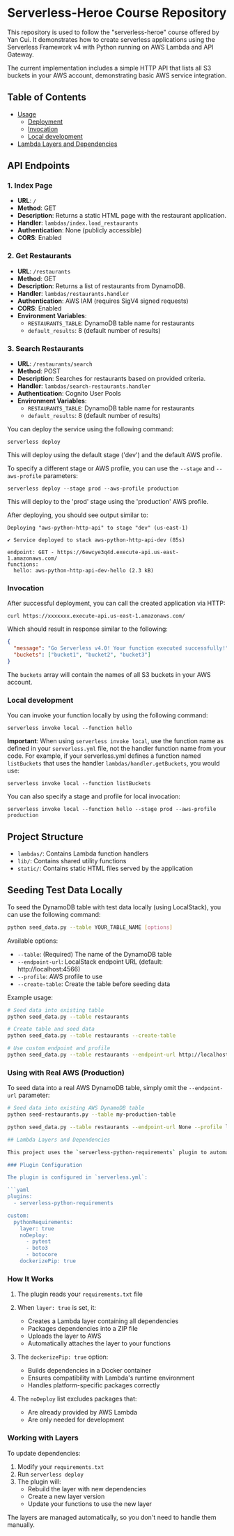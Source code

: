 <!--
title: 'Serverless-Heroe Course Repository'
description: 'This repository is used to follow the serverless-heroe course offered by Yan Cui.'
layout: Doc
framework: v4
platform: AWS
language: python
-->

# Serverless-Heroe Course Repository

This repository is used to follow the "serverless-heroe" course offered by Yan Cui. It demonstrates how to create serverless applications using the Serverless Framework v4 with Python running on AWS Lambda and API Gateway.

The current implementation includes a simple HTTP API that lists all S3 buckets in your AWS account, demonstrating basic AWS service integration.

## Table of Contents
- [Usage](#usage)
  - [Deployment](#deployment)
  - [Invocation](#invocation)
  - [Local development](#local-development)
- [Lambda Layers and Dependencies](#lambda-layers-and-dependencies)

## API Endpoints

### 1. Index Page

- **URL**: `/`
- **Method**: GET
- **Description**: Returns a static HTML page with the restaurant application.
- **Handler**: `lambdas/index.load_restaurants`
- **Authentication**: None (publicly accessible)
- **CORS**: Enabled

### 2. Get Restaurants

- **URL**: `/restaurants`
- **Method**: GET
- **Description**: Returns a list of restaurants from DynamoDB.
- **Handler**: `lambdas/restaurants.handler`
- **Authentication**: AWS IAM (requires SigV4 signed requests)
- **CORS**: Enabled
- **Environment Variables**:
  - `RESTAURANTS_TABLE`: DynamoDB table name for restaurants
  - `default_results`: 8 (default number of results)

### 3. Search Restaurants

- **URL**: `/restaurants/search`
- **Method**: POST
- **Description**: Searches for restaurants based on provided criteria.
- **Handler**: `lambdas/search-restaurants.handler`
- **Authentication**: Cognito User Pools
- **Environment Variables**:
  - `RESTAURANTS_TABLE`: DynamoDB table name for restaurants
  - `default_results`: 8 (default number of results)

You can deploy the service using the following command:

```
serverless deploy
```

This will deploy using the default stage ('dev') and the default AWS profile.

To specify a different stage or AWS profile, you can use the `--stage` and `--aws-profile` parameters:

```
serverless deploy --stage prod --aws-profile production
```

This will deploy to the 'prod' stage using the 'production' AWS profile.

After deploying, you should see output similar to:

```
Deploying "aws-python-http-api" to stage "dev" (us-east-1)

✔ Service deployed to stack aws-python-http-api-dev (85s)

endpoint: GET - https://6ewcye3q4d.execute-api.us-east-1.amazonaws.com/
functions:
  hello: aws-python-http-api-dev-hello (2.3 kB)
```

### Invocation

After successful deployment, you can call the created application via HTTP:

```
curl https://xxxxxxx.execute-api.us-east-1.amazonaws.com/
```

Which should result in response similar to the following:

```json
{
  "message": "Go Serverless v4.0! Your function executed successfully!",
  "buckets": ["bucket1", "bucket2", "bucket3"]
}
```

The `buckets` array will contain the names of all S3 buckets in your AWS account.

### Local development

You can invoke your function locally by using the following command:

```
serverless invoke local --function hello
```

**Important**: When using `serverless invoke local`, use the function name as defined in your `serverless.yml` file, not the handler function name from your code. For example, if your serverless.yml defines a function named `listBuckets` that uses the handler `lambdas/handler.getBuckets`, you would use:

```
serverless invoke local --function listBuckets
```

You can also specify a stage and profile for local invocation:

```
serverless invoke local --function hello --stage prod --aws-profile production
```

## Project Structure
- `lambdas/`: Contains Lambda function handlers
- `lib/`: Contains shared utility functions
- `static/`: Contains static HTML files served by the application

## Seeding Test Data Locally

To seed the DynamoDB table with test data locally (using LocalStack), you can use the following command:

```bash
python seed_data.py --table YOUR_TABLE_NAME [options]
```

Available options:
- `--table`: (Required) The name of the DynamoDB table
- `--endpoint-url`: LocalStack endpoint URL (default: http://localhost:4566)
- `--profile`: AWS profile to use
- `--create-table`: Create the table before seeding data

Example usage:
```bash
# Seed data into existing table
python seed_data.py --table restaurants

# Create table and seed data
python seed_data.py --table restaurants --create-table

# Use custom endpoint and profile
python seed_data.py --table restaurants --endpoint-url http://localhost:4566 --profile localstack
```

### Using with Real AWS (Production)

To seed data into a real AWS DynamoDB table, simply omit the `--endpoint-url` parameter:

```bash
# Seed data into existing AWS DynamoDB table
python seed-restaurants.py --table my-production-table

python seed_data.py --table restaurants --endpoint-url None --profile localstack

## Lambda Layers and Dependencies

This project uses the `serverless-python-requirements` plugin to automatically handle Python dependencies and create Lambda layers. Here's how it works:

### Plugin Configuration

The plugin is configured in `serverless.yml`:

```yaml
plugins:
  - serverless-python-requirements

custom:
  pythonRequirements:
    layer: true
    noDeploy:
      - pytest
      - boto3
      - botocore
    dockerizePip: true
```

### How It Works

1. The plugin reads your `requirements.txt` file
2. When `layer: true` is set, it:
   - Creates a Lambda layer containing all dependencies
   - Packages dependencies into a ZIP file
   - Uploads the layer to AWS
   - Automatically attaches the layer to your functions

3. The `dockerizePip: true` option:
   - Builds dependencies in a Docker container
   - Ensures compatibility with Lambda's runtime environment
   - Handles platform-specific packages correctly

4. The `noDeploy` list excludes packages that:
   - Are already provided by AWS Lambda
   - Are only needed for development

### Working with Layers

To update dependencies:

1. Modify your `requirements.txt`
2. Run `serverless deploy`
3. The plugin will:
   - Rebuild the layer with new dependencies
   - Create a new layer version
   - Update your functions to use the new layer

The layers are managed automatically, so you don't need to handle them manually.
